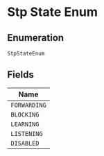 
# Stp State Enum

## Enumeration

`StpStateEnum`

## Fields

| Name |
|  --- |
| `FORWARDING` |
| `BLOCKING` |
| `LEARNING` |
| `LISTENING` |
| `DISABLED` |

